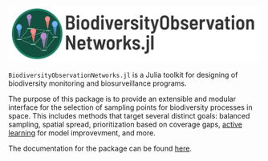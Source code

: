 ![BiodiversityObservationNetworks](./docs/src/assets/logo_w_text.png)

`BiodiversityObservationNetworks.jl` is a Julia toolkit for designing
of biodiversity monitoring and biosurveillance programs. 

The purpose of this package is to provide an extensible and modular
interface for the selection of sampling points for biodiversity processes in
space. This includes methods that target several distinct goals: balanced
sampling, spatial spread, prioritization based on coverage gaps, [active
learning](https://en.wikipedia.org/wiki/Active_learning_(machine_learning)) for model improvevment, and more.

The documentation for the package can be found
[here](https://poisotlab.github.io/BiodiversityObservationNetworks.jl/dev). 
